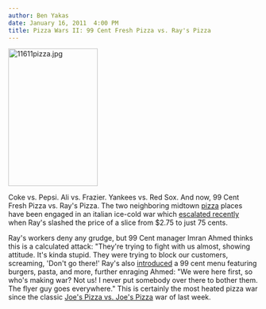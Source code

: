 ```yaml
---
author: Ben Yakas
date: January 16, 2011  4:00 PM
title: Pizza Wars II: 99 Cent Fresh Pizza vs. Ray's Pizza
---
```


<p><span class="mt-enclosure mt-enclosure-image" style="display: inline;"> <img alt="11611pizza.jpg" src="https://web.archive.org/web/20110623150811im_/http://gothamist.com/attachments/byakas/11611pizza.jpg" width="180" height="277" class="image-left"> </span></p>

<p>Coke vs. Pepsi. Ali vs. Frazier. Yankees vs. Red Sox. And now, 99 Cent Fresh Pizza vs. Ray&apos;s Pizza. The two neighboring midtown <a href="https://web.archive.org/web/20110623150811/http://gothamist.com/2011/01/13/what_food_best_represents_ny.php">pizza</a> places have been engaged in an italian ice-cold war which <a href="https://web.archive.org/web/20110623150811/http://www.nydailynews.com/ny_local/2011/01/16/2011-01-16_feuding_pizza_guys_cry_pie_in_the_face.html">escalated recently</a> when Ray&apos;s slashed the price of a slice from $2.75 to just 75 cents. </p>

<p>Ray&apos;s workers deny any grudge, but 99 Cent manager Imran Ahmed thinks this is a calculated attack: &quot;They&apos;re trying to fight with us almost, showing attitude. It&apos;s kinda stupid. They were trying to block our customers, screaming, &apos;Don&apos;t go there!&apos; Ray&apos;s also <a href="https://web.archive.org/web/20110623150811/http://midtownlunch.com/">introduced</a> a 99 cent menu featuring burgers, pasta, and more, further enraging Ahmed: &quot;We were here first, so who&apos;s making war? Not us! I never put somebody over there to bother them. The flyer guy goes everywhere.&quot; This is certainly the most heated pizza war since the classic <a href="https://web.archive.org/web/20110623150811/http://gothamist.com/2011/01/10/pizza_wars_the_case_of_joes_pizza_v.php">Joe&apos;s Pizza vs. Joe&apos;s Pizza</a> war of last week.</p>